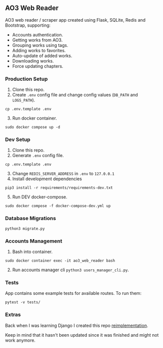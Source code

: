## AO3 Web Reader

AO3 web reader / scraper app created using Flask, SQLite, Redis and Bootstrap, supporting:
- Accounts authentication.
- Getting works from AO3.
- Grouping works using tags.
- Adding works to favorites.
- Auto-update of added works.
- Downloading works.
- Force updating chapters.


### Production Setup
1. Clone this repo.
2. Create `.env` config file and change config values (`DB_PATH` and `LOGS_PATH`).
```
cp .env.template .env
```
3. Run docker container.
```
sudo docker compose up -d
```

### Dev Setup
1. Clone this repo.
2. Generate `.env` config file.
```
cp .env.template .env
```
3. Change `REDIS_SERVER_ADDRESS` in `.env` to `127.0.0.1`
4. Install development dependencies 
```
pip3 install -r requirements/requirements-dev.txt
```
5. Run DEV docker-compose.
```
sudo docker compose -f docker-compose-dev.yml up
```


### Database Migrations
```
python3 migrate.py
```


### Accounts Management
1. Bash into container.
```
sudo docker container exec -it ao3_web_reader bash
```
2. Run accounts manager cli `python3 users_manager_cli.py`.


### Tests
App contains some example tests for available routes. To run them:
```
pytest -v tests/
```


### Extras
Back when I was learning Django I created this repo [reimplementation](https://github.com/zNitche/ao3-web-reader-django).

Keep in mind that it hasn't been updated since it was finished and might not work anymore.
